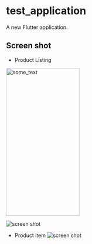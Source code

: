 # test_application

A new Flutter application.

## Screen shot

* Product Listing
<img src="https://raw.githubusercontent.com/yathu/flutter_samples/master/test_application/Screenshot_1596876907.png" width="200" height="400" alt="some_text">

![screen shot](https://raw.githubusercontent.com/yathu/flutter_samples/master/test_application/Screenshot_1596876907.png)

* Product item
![screen shot](https://raw.githubusercontent.com/yathu/flutter_samples/master/test_application/Screenshot_1596876913.png)